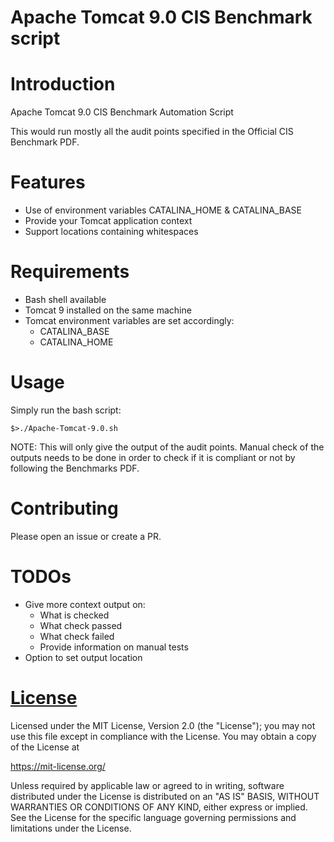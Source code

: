 # Apache Tomcat 9.0 CIS Benchmark script

# Introduction

Apache Tomcat 9.0 CIS Benchmark Automation Script

This would run mostly all the audit points specified in the Official CIS Benchmark PDF.

# Features

- Use of environment variables CATALINA_HOME & CATALINA_BASE
- Provide your Tomcat application context
- Support locations containing whitespaces

# Requirements

- Bash shell available
- Tomcat 9 installed on the same machine
- Tomcat environment variables are set accordingly:
  - CATALINA_BASE
  - CATALINA_HOME

# Usage

Simply run the bash script:

    $>./Apache-Tomcat-9.0.sh

NOTE: This will only give the output of the audit points. Manual check of the outputs needs to be done in order to check if it is compliant or not by following the Benchmarks PDF.

# Contributing

Please open an issue or create a PR.

# TODOs

- Give more context output on:
  - What is checked
  - What check passed
  - What check failed
  - Provide information on manual tests
- Option to set output location

# [License](LICENSE.md)

Licensed under the MIT License, Version 2.0 (the "License"); you may not use this file except in compliance with the License. You may obtain a copy of the License at

https://mit-license.org/

Unless required by applicable law or agreed to in writing, software distributed under the License is distributed on an "AS IS" BASIS, WITHOUT WARRANTIES OR CONDITIONS OF ANY KIND, either express or implied. See the License for the specific language governing permissions and limitations under the License.

